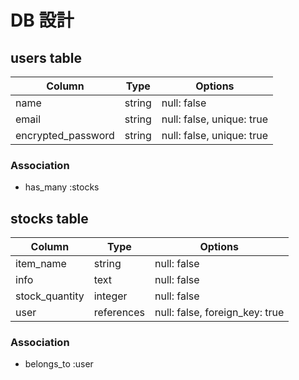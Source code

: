 # DB 設計

## users table

| Column             | Type                | Options                   |
|--------------------|---------------------|---------------------------|
| name               | string              | null: false               |
| email              | string              | null: false, unique: true |
| encrypted_password | string              | null: false, unique: true |


### Association

* has_many :stocks


## stocks table

| Column                  | Type       | Options                        |
|-------------------------|------------|--------------------------------|
| item_name               | string     | null: false                    |
| info                    | text       | null: false                    |
| stock_quantity          | integer    | null: false                    |
| user                    | references | null: false, foreign_key: true |

### Association

- belongs_to :user